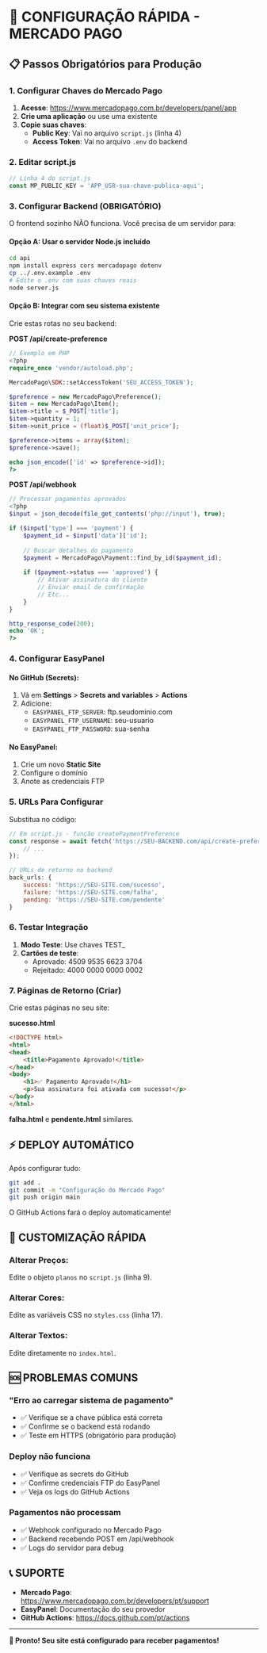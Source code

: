 # 🚀 CONFIGURAÇÃO RÁPIDA - MERCADO PAGO

## 📋 Passos Obrigatórios para Produção

### 1. Configurar Chaves do Mercado Pago

1. **Acesse**: https://www.mercadopago.com.br/developers/panel/app
2. **Crie uma aplicação** ou use uma existente
3. **Copie suas chaves**:
   - **Public Key**: Vai no arquivo `script.js` (linha 4)
   - **Access Token**: Vai no arquivo `.env` do backend

### 2. Editar script.js

```javascript
// Linha 4 do script.js
const MP_PUBLIC_KEY = 'APP_USR-sua-chave-publica-aqui';
```

### 3. Configurar Backend (OBRIGATÓRIO)

O frontend sozinho NÃO funciona. Você precisa de um servidor para:

#### Opção A: Usar o servidor Node.js incluído
```bash
cd api
npm install express cors mercadopago dotenv
cp ../.env.example .env
# Edite o .env com suas chaves reais
node server.js
```

#### Opção B: Integrar com seu sistema existente
Crie estas rotas no seu backend:

**POST /api/create-preference**
```php
// Exemplo em PHP
<?php
require_once 'vendor/autoload.php';

MercadoPago\SDK::setAccessToken('SEU_ACCESS_TOKEN');

$preference = new MercadoPago\Preference();
$item = new MercadoPago\Item();
$item->title = $_POST['title'];
$item->quantity = 1;
$item->unit_price = (float)$_POST['unit_price'];

$preference->items = array($item);
$preference->save();

echo json_encode(['id' => $preference->id]);
?>
```

**POST /api/webhook**
```php
// Processar pagamentos aprovados
<?php
$input = json_decode(file_get_contents('php://input'), true);

if ($input['type'] === 'payment') {
    $payment_id = $input['data']['id'];
    
    // Buscar detalhes do pagamento
    $payment = MercadoPago\Payment::find_by_id($payment_id);
    
    if ($payment->status === 'approved') {
        // Ativar assinatura do cliente
        // Enviar email de confirmação
        // Etc...
    }
}

http_response_code(200);
echo 'OK';
?>
```

### 4. Configurar EasyPanel

#### No GitHub (Secrets):
1. Vá em **Settings** > **Secrets and variables** > **Actions**
2. Adicione:
   - `EASYPANEL_FTP_SERVER`: ftp.seudominio.com
   - `EASYPANEL_FTP_USERNAME`: seu-usuario
   - `EASYPANEL_FTP_PASSWORD`: sua-senha

#### No EasyPanel:
1. Crie um novo **Static Site**
2. Configure o domínio
3. Anote as credenciais FTP

### 5. URLs Para Configurar

Substitua no código:

```javascript
// Em script.js - função createPaymentPreference
const response = await fetch('https://SEU-BACKEND.com/api/create-preference', {
    // ...
});
```

```javascript
// URLs de retorno no backend
back_urls: {
    success: 'https://SEU-SITE.com/sucesso',
    failure: 'https://SEU-SITE.com/falha',
    pending: 'https://SEU-SITE.com/pendente'
}
```

### 6. Testar Integração

1. **Modo Teste**: Use chaves TEST_
2. **Cartões de teste**:
   - Aprovado: 4509 9535 6623 3704
   - Rejeitado: 4000 0000 0000 0002

### 7. Páginas de Retorno (Criar)

Crie estas páginas no seu site:

**sucesso.html**
```html
<!DOCTYPE html>
<html>
<head>
    <title>Pagamento Aprovado!</title>
</head>
<body>
    <h1>✅ Pagamento Aprovado!</h1>
    <p>Sua assinatura foi ativada com sucesso!</p>
</body>
</html>
```

**falha.html** e **pendente.html** similares.

## ⚡ DEPLOY AUTOMÁTICO

Após configurar tudo:

```bash
git add .
git commit -m "Configuração do Mercado Pago"
git push origin main
```

O GitHub Actions fará o deploy automaticamente!

## 🔧 CUSTOMIZAÇÃO RÁPIDA

### Alterar Preços:
Edite o objeto `planos` no `script.js` (linha 9).

### Alterar Cores:
Edite as variáveis CSS no `styles.css` (linha 17).

### Alterar Textos:
Edite diretamente no `index.html`.

## 🆘 PROBLEMAS COMUNS

### "Erro ao carregar sistema de pagamento"
- ✅ Verifique se a chave pública está correta
- ✅ Confirme se o backend está rodando
- ✅ Teste em HTTPS (obrigatório para produção)

### Deploy não funciona
- ✅ Verifique as secrets do GitHub
- ✅ Confirme credenciais FTP do EasyPanel
- ✅ Veja os logs do GitHub Actions

### Pagamentos não processam
- ✅ Webhook configurado no Mercado Pago
- ✅ Backend recebendo POST em /api/webhook
- ✅ Logs do servidor para debug

## 📞 SUPORTE

- **Mercado Pago**: https://www.mercadopago.com.br/developers/pt/support
- **EasyPanel**: Documentação do seu provedor
- **GitHub Actions**: https://docs.github.com/pt/actions

---

**🎉 Pronto! Seu site está configurado para receber pagamentos!**